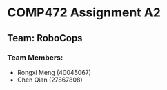# COMP472 Assignment A2
## Team: RoboCops
### Team Members:
- Rongxi Meng (40045067)
- Chen Qian (27867808)